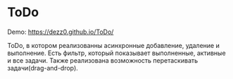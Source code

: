 # ToDo
Demo: https://dezz0.github.io/ToDo/


ToDo, в котором реализованны асинхронные добавление, удаление и выполнение. Есть фильтр, который показывает выполненные, активные и все задачи. Также реализована возможность перетаскивать задачи(drag-and-drop).
